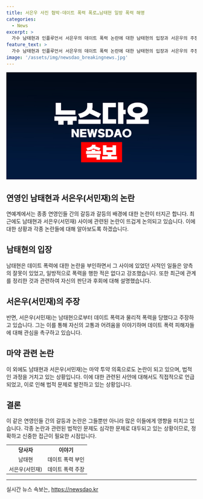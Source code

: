 ```yaml
---
title: 서은우 사진 협박·데이트 폭력 폭로…남태현 일방 폭력 해명
categories:
  - News
excerpt: >
  가수 남태현과 인플루언서 서은우의 데이트 폭력 논란에 대한 남태현의 입장과 서은우의 주장이 대립되고 있다. 남태현은 데이트 폭력을 부인하며, 서로 상처를 준 행동에 대해 사과하고 회복을 위해 노력했다고 설명했다. 반면 서은우는 남태현으로부터 물리적 폭력을 당했다고 주장하며, 이를 폭로하며 신고를 꺼려했다는 사연을 공개했다. 두 사람은 마약 투약 혐의로도 논란을 일으키며 법정 공방을 벌였다. 
feature_text: >
  가수 남태현과 인플루언서 서은우의 데이트 폭력 논란에 대한 남태현의 입장과 서은우의 주장이 대립되고 있다. 남태현은 데이트 폭력을 부인하며, 서로 상처를 준 행동에 대해 사과하고 회복을 위해 노력했다고 설명했다. 반면 서은우는 남태현으로부터 물리적 폭력을 당했다고 주장하며, 이를 폭로하며 신고를 꺼려했다는 사연을 공개했다. 두 사람은 마약 투약 혐의로도 논란을 일으키며 법정 공방을 벌였다. 
image: '/assets/img/newsdao_breakingnews.jpg'
---
```


<p><img src="/assets/img/newsdao_breakingnews.jpg" alt="pcversion 속보" /></p>

<h2 data-ke-size="size26">연영인 남태현과 서은우(서민재)의 논란</h2>

<p data-ke-size="size16">연예계에서는 종종 연영인들 간의 갈등과 갈등의 배경에 대한 논란이 터지곤 합니다. 최근에도 남태현과 서은우(서민재) 사이에 관련된 논란이 뜨겁게 논의되고 있습니다. 이에 대한 상황과 각종 논란들에 대해 알아보도록 하겠습니다.</p>

<h2 data-ke-size="size26">남태현의 입장</h2>

<p data-ke-size="size16">남태현은 데이트 폭력에 대한 논란을 부인하면서 그 사이에 있었던 사적인 일들은 양측의 잘못이 있었고, 일방적으로 폭력을 행한 적은 없다고 강조했습니다. 또한 최근에 관계를 정리한 것과 관련하여 자신의 판단과 후회에 대해 설명했습니다.</p>

<h2 data-ke-size="size26">서은우(서민재)의 주장</h2>

<p data-ke-size="size16">반면, 서은우(서민재)는 남태현으로부터 데이트 폭력과 물리적 폭력을 당했다고 주장하고 있습니다. 그는 이를 통해 자신의 고통과 어려움을 이야기하며 데이트 폭력 피해자들에 대해 관심을 촉구하고 있습니다.</p>

<h2 data-ke-size="size26">마약 관련 논란</h2>

<p data-ke-size="size16">이 외에도 남태현과 서은우(서민재)는 마약 투약 의혹으로도 논란이 되고 있으며, 법적인 과정을 거치고 있는 상황입니다. 이에 대한 관련된 사안에 대해서도 직접적으로 언급되었고, 이로 인해 법적 문제로 발전하고 있는 상황입니다.</p>

<h2 data-ke-size="size26">결론</h2>

<p data-ke-size="size16">이 같은 연영인들 간의 갈등과 논란은 그들뿐만 아니라 많은 이들에게 영향을 미치고 있습니다. 각종 논란과 관련된 법적인 문제도 심각한 문제로 대두되고 있는 상황이므로, 정확하고 신중한 접근이 필요한 시점입니다.</p>

<table>
    <tr>
        <td style="text-align: center; height: 17px;"><b>당사자</b></td>
        <td style="text-align: center; height: 17px;"><b>이야기</b></td>
    </tr>
    <tr>
        <td style="text-align: center; height: 17px;">남태현</td>
        <td style="text-align: center; height: 17px;">데이트 폭력 부인</td>
    </tr>
    <tr>
        <td style="text-align: center; height: 17px;">서은우(서민재)</td>
        <td style="text-align: center; height: 17px;">데이트 폭력 주장</td>
    </tr>
</table>

<p><hr></p>
실시간 뉴스 속보는, <a href="https://newsdao.kr" rel="dofollow">https://newsdao.kr</a>


